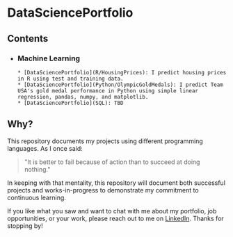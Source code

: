 # DataSciencePortfolio
## Contents
* ### Machine Learning
      * [DataSciencePortfolio](R/HousingPrices): I predict housing prices in R using test and training data.
      * [DataSciencePortfolio](Python/OlympicGoldMedals): I predict Team USA's gold medal performance in Python using simple linear regression, pandas, numpy, and matplotlib.
      * [DataSciencePortfolio](SQL): TBD
## Why?
This repository documents my projects using different programming languages. As I once said:
> "It is better to fail because of action than to succeed at doing nothing."

In keeping with that mentality, this repository will document both successful projects and works-in-progress to demonstrate my commitment to continuous learning.

If you like what you saw and want to chat with me about my portfolio, job opportunities, or your work, please reach out to me on [LinkedIn](https://www.linkedin.com/in/robertejeffries/). Thanks for stopping by!
